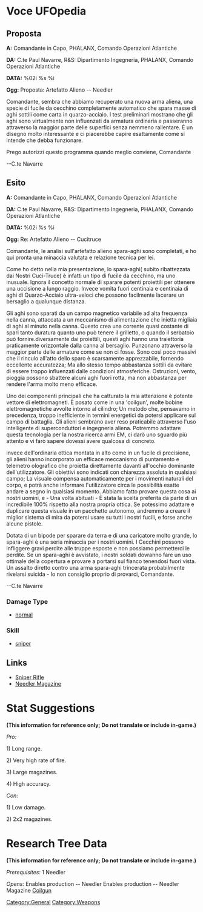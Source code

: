 # Voce UFOpedia

## Proposta

**A:** Comandante in Capo, PHALANX, Comando Operazioni Atlantiche

**DA:** C.te Paul Navarre, R&S: Dipartimento Ingegneria, PHALANX,
Comando Operazioni Atlantiche

**DATA:** %02i %s %i

**Ogg:** Proposta: Artefatto Alieno -- Needler

Comandante, sembra che abbiamo recuperato una nuova arma aliena, una
specie di fucile da cecchino completamente automatico che spara masse di
aghi sottili come carta in quarzo-acciaio. I test preliminari mostrano
che gli aghi sono virtualmente non influenzati da armatura ordinaria e
passeranno attraverso la maggior parte delle superfici senza nemmeno
rallentare. È un disegno molto interessante e ci piacerebbe capire
esattamente come si intende che debba funzionare.

Prego autorizzi questo programma quando meglio conviene, Comandante

--C.te Navarre

## Esito

**A:** Comandante in Capo, PHALANX, Comando Operazioni Atlantiche

**DA:** C.te Paul Navarre, R&S: Dipartimento Ingegneria, PHALANX,
Comando Operazioni Atlantiche

**DATA:** %02i %s %i

**Ogg:** Re: Artefatto Alieno -- Cucitruce

Comandante, le analisi sull'artefatto alieno spara-aghi sono completati,
e ho qui pronta una minaccia valutata e relazione tecnica per lei.

Come ho detto nella mia presentazione, lo spara-aghi( subito
ribattezzata dai Nostri Cuci-Truce) è infatti un tipo di fucile da
cecchino, ma uno inusuale. Ignora il concetto normale di sparare potenti
proiettili per ottenere una uccisione a lungo raggio. Invece vomita
fuori centinaia e centinaia di aghi di Quarzo-Acciaio ultra-veloci che
possono facilmente lacerare un bersaglio a qualunque distanza.

Gli aghi sono sparati da un campo magnetico variabile ad alta frequenza
nella canna, attaccata a un meccanismo di alimentazione che inietta
migliaia di aghi al minuto nella canna. Questo crea una corrente quasi
costante di spari tanto duratura quanto uno può tenere il grilletto, o
quando il serbatoio può fornire.diversamente dai proiettili, questi aghi
hanno una traiettoria praticamente orizzontale dalla canna al bersaglio.
Punzonano attraverso la maggior parte delle armature come se non ci
fosse. Sono così poco massivi che il rinculo all'atto dello sparo è
scarsamente apprezzabile, fornendo eccellente accuratezza; Ma allo
stesso tempo abbastanza sottili da evitare di essere troppo influenzati
dalle condizioni atmosferiche. Ostruzioni, vento, pioggia possono
sbattere alcuni aghi fuori rotta, ma non abbastanza per rendere l'arma
molto meno efficace.

Uno dei componenti principali che ha catturato la mia attenzione è
potente vettore di elettromagneti. È posato come in una 'coilgun', molte
bobine elettromagnetiche avvolte intorno al cilindro; Un metodo che,
pensavamo in precedenza, troppo inefficiente in termini energetici da
potersi applicare sul campo di battaglia. Gli alieni sembrano aver reso
praticabile attraverso l'uso intelligente di superconduttori e
ingegneria aliena. Potremmo adattare questa tecnologia per la nostra
ricerca armi EM, ci darò uno sguardo più attento e vi farò sapere
dovessi avere qualcosa di concreto.

invece dell'ordinaria ottica montata in alto come in un fucile di
precisione, gli alieni hanno incorporato un efficace meccanismo di
puntamento e telemetro olografico che proietta direttamente davanti
all'occhio dominante dell'utilizzatore. Gli obiettivi sono indicati con
chiarezza assoluta in qualsiasi campo; La visuale compensa
automaticamente per i movimenti naturali del corpo, e potrà anche
informare l'utilizzatore circa le possibilità esatte andare a segno in
qualsiasi momento. Abbiamo fatto provare questa cosa ai nostri uomini,
e - Una volta abituati - È stata la scelta preferita da parte di un
incredibile 100% rispetto alla nostra propria ottica. Se potessimo
adattare e duplicare questa visuale in un pacchetto autonomo, andremmo a
creare il miglior sistema di mira da potersi usare su tutti i nostri
fucili, e forse anche alcune pistole.

Dotata di un bipode per sparare da terra e di una caricatore molto
grande, lo spara-aghi è una seria minaccia per i nostri uomini. I
Cecchini possono infliggere gravi perdite alle truppe esposte e non
possiamo permetterci le perdite. Se un spara-aghi è avvistato, i nostri
soldati dovranno fare un uso ottimale della copertura e provare a
portarsi sul fianco tenendosi fuori vista. Un assalto diretto contro una
arma spara-aghi trincerata probabilmente rivelarsi suicida - Io non
consiglio proprio di provarci, Comandante.

--C.te Navarre

### Damage Type

- [normal](Damage/normal "wikilink")

### Skill

- [sniper](Skills/sniper "wikilink")

## Links

- [Sniper Rifle](Equipment/Primary_Weapons/Sniper_Rifle "wikilink")
- [Needler Magazine](Equipment/Ammunition/Needler_Magazine "wikilink")

# Stat Suggestions

**(This information for reference only; Do not translate or include
in-game.)**

*Pro:*

1\) Long range.

2\) Very high rate of fire.

3\) Large magazines.

4\) High accuracy.

*Con:*

1\) Low damage.

2\) 2x2 magazines.

# Research Tree Data

**(This information for reference only; Do not translate or include
in-game.)**

*Prerequisites:* 1 Needler

*Opens:* Enables production -- Needler Enables production -- Needler
Magazine [Coilgun](Equipment/Primary_Weapons/Coilgun "wikilink")

[Category:General](Category:General "wikilink")
[Category:Weapons](Category:Weapons "wikilink")